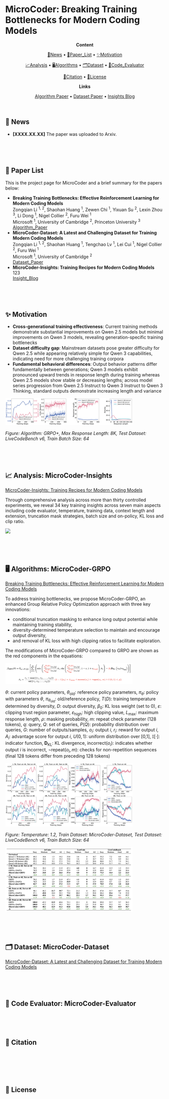 # MicroCoder: Breaking Training Bottlenecks for Modern Coding Models

<p align="center">
  <b>Content</b>
</p>

<p align="center">
  <a href="#news">🚀News</a> •
  <a href="#paper_list">📖Paper_List</a> •
  <a href="#motivation">✨Motivation</a>
</p>

<p align="center">
  <a href="#analysis">📈Analysis</a> •
  <a href="#algorithms">🖥️Algorithms</a> •
  <a href="#dataset">🗂️Dataset</a> •
  <a href="#code_evaluator">💯Code_Evaluator</a>
</p>

<p align="center">
  <a href="#citation">📌Citation</a> •
  <a href="#license">🔖License</a>
</p>

<p align="center">
  <b>Links</b>
</p>

<p align="center">
  <a href="">Algorithm Paper</a> •
  <a href="">Dataset Paper</a> •
  <a href="https://github.com/ZongqianLi/MicroCoder/blob/main/MicroCoder-Insights.md">Insights Blog</a>
</p>

<div id="news">&nbsp;</div>



## 🚀 News

- **[XXXX.XX.XX]** The paper was uploaded to Arxiv.

<div>&nbsp;</div>
<div>&nbsp;</div>
<div id="paper_list">&nbsp;</div>



## 📖 Paper List

This is the project page for MicroCoder and a brief summary for the papers below:

- **Breaking Training Bottlenecks: Effective Reinforcement Learning for Modern Coding Models**  
  Zongqian Li <sup>1, 2</sup>, Shaohan Huang <sup>1</sup>, Zewen Chi <sup>1</sup>, Yixuan Su <sup>2</sup>, Lexin Zhou <sup>3</sup>, Li Dong <sup>1</sup>, Nigel Collier <sup>2</sup>, Furu Wei <sup>1</sup>    
  Microsoft <sup>1</sup>, University of Cambridge <sup>2</sup>, Princeton University <sup>3</sup>    
  [Algorithm_Paper]()
- **MicroCoder-Dataset: A Latest and Challenging Dataset for Training Modern Coding Models**  
  Zongqian Li <sup>1, 2</sup>, Shaohan Huang <sup>1</sup>, Tengchao Lv <sup>1</sup>, Lei Cui <sup>1</sup>, Nigel Collier <sup>2</sup>, Furu Wei <sup>1</sup>    
  Microsoft <sup>1</sup>, University of Cambridge <sup>2</sup>  
  [Dataset_Paper]()
- **MicroCoder-Insights: Training Recipes for Modern Coding Models**  
  123  
  [Insight_Blog](https://github.com/ZongqianLi/MicroCoder/blob/main/MicroCoder-Insights.md)

<div>&nbsp;</div>
<div>&nbsp;</div>
<div id="motivation">&nbsp;</div>



## ✨ Motivation

- **Cross-generational training effectiveness**: Current training methods demonstrate substantial improvements on Qwen 2.5 models but minimal improvements on Qwen 3 models, revealing generation-specific training bottlenecks
- **Dataset difficulty gap**: Mainstream datasets pose greater difficulty for Qwen 2.5 while appearing relatively simple for Qwen 3 capabilities, indicating need for more challenging training corpora
- **Fundamental behavioral differences**: Output behavior patterns differ fundamentally between generations; Qwen 3 models exhibit pronounced upward trends in response length during training whereas Qwen 2.5 models show stable or decreasing lengths; across model series progression from Qwen 2.5 Instruct to Qwen 3 Instruct to Qwen 3 Thinking, standard outputs demonstrate increasing length and variance

<p align="left">
  <img src="./figures/1_0.png" width="80.2%">
</p>

_Figure: Algorithm: GRPO+, Max Response Length: 8K, Test Dataset: LiveCodeBench v6, Train Batch Size: 64_

<div>&nbsp;</div>
<div>&nbsp;</div>
<div id="analysis">&nbsp;</div>



## 📈 Analysis: MicroCoder-Insights

[MicroCoder-Insights: Training Recipes for Modern Coding Models](https://github.com/ZongqianLi/MicroCoder/blob/main/MicroCoder-Insights.md)

Through comprehensive analysis across more than thirty controlled experiments, we reveal 34 key training insights across seven main aspects including code evaluator, temperature, training data, context length and extension, truncation mask strategies, batch size and on-policy, KL loss and clip ratio.

<p align="left">
  <img src="./figures/microcoder-insights.PNG" width="80%">
</p>

<div>&nbsp;</div>
<div>&nbsp;</div>
<div id="algorithms">&nbsp;</div>



## 🖥️ Algorithms: MicroCoder-GRPO

[Breaking Training Bottlenecks: Effective Reinforcement Learning for Modern Coding Models]()

To address training bottlenecks, we propose MicroCoder-GRPO, an enhanced Group Relative Policy Optimization approach with three key innovations: 

- conditional truncation masking to enhance long output potential while maintaining training stability,
- diversity-determined temperature selection to maintain and encourage output diversity,
- and removal of KL loss with high clipping ratios to facilitate exploration.

The modifications of MicroCoder-GRPO compared to GRPO are shown as the red components in the equations:

<p align="left">
  <img src="./figures/MicroCoder-GRPO_equation.png" width="80%">
</p>

$\theta$: current policy parameters, $\theta_{\text{old}}$: reference policy parameters, $\pi_{\theta}$: policy with parameters $\theta$, $\pi_{\theta_{\text{old}}}$: old/reference policy, $T(D)$: training temperature determined by diversity, $D$: output diversity, $\beta_0$: KL loss weight (set to 0), $\varepsilon$: clipping trust region parameter, $\varepsilon_{\text{high}}$: high clipping value, $L_{\max}$: maximum response length, $\rho$: masking probability, $m$: repeat check parameter (128 tokens), $q$: query, $Q$: set of queries, $P(Q)$: probability distribution over queries, $G$: number of outputs/samples, $o_i$: output $i$, $r_i$: reward for output $i$, $A_i$: advantage score for output $i$, $U(0,1)$: uniform distribution over [0,1], $\mathbb{I}[\cdot]$: indicator function, $\mathbf{D}_{\text{KL}}$: KL divergence, $\text{incorrect}(o_i)$: indicates whether output $i$ is incorrect, $\neg\text{repeat}(o_i, m)$: checks for non-repetition sequences (final 128 tokens differ from preceding 128 tokens)

<p align="left">
  <img src="./figures/13.png" width="80%">
</p>

_Figure: Temperature: 1.2, Train Dataset: MicroCoder-Dataset, Test Dataset: LiveCodeBench v6, Train Batch Size: 64_

<p align="left">
  <img src="./figures/algorithm_table_results.png" width="80%">
</p>

<div>&nbsp;</div>
<div>&nbsp;</div>
<div id="dataset">&nbsp;</div>



## 🗂️ Dataset: MicroCoder-Dataset

[MicroCoder-Dataset: A Latest and Challenging Dataset for Training Modern Coding Models]()



<div>&nbsp;</div>
<div>&nbsp;</div>
<div id="code_evaluator">&nbsp;</div>



## 💯 Code Evaluator: MicroCoder-Evaluator



<div>&nbsp;</div>
<div>&nbsp;</div>
<div id="citation">&nbsp;</div>



## 📌 Citation

```

```

```

```

<div>&nbsp;</div>
<div>&nbsp;</div>
<div id="license">&nbsp;</div>



## 🔖 License



<div>&nbsp;</div>
<div>&nbsp;</div>
<div id="">&nbsp;</div>


